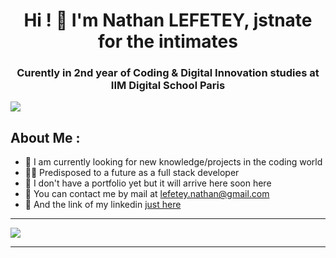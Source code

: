 <h1 align="center">Hi ! 👋 I'm Nathan LEFETEY, jstnate for the intimates</h1>
<h3 align="center">Curently in 2nd year of Coding & Digital Innovation studies at IIM Digital School Paris</h3>

![](https://komarev.com/ghpvc/?username=jstnate)

## About Me :

* 🧠 I am currently looking for new knowledge/projects in the coding world
* 👨‍💻 Predisposed to a future as a full stack developer
* 📖 I don't have a portfolio yet but it will arrive here soon here
* 📠 You can contact me by mail at lefetey.nathan@gmail.com
* 📱 And the link of my linkedin [just here](www.linkedin.com/in/nathanlefetey)

---

![](https://github-readme-stats.vercel.app/api?username=jstnate&show_icons=true&theme=dark)

---

